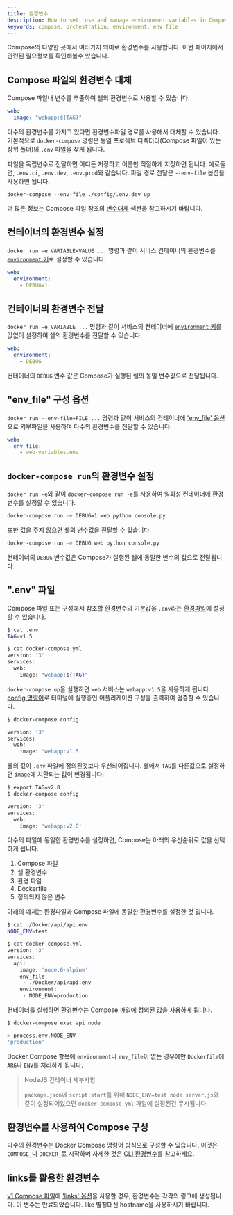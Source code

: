 ```yaml
---
title: 환경변수
description: How to set, use and manage environment variables in Compose
keywords: compose, orchestration, environment, env file
---
```


Compose의 다양한 곳에서 여러가지 의미로 환경변수를 사용합니다.
이번 페이지에서 관련된 필요정보를 확인해볼수 있습니다.

## Compose 파일의 환경변수 대체

Compose 파일내 변수를 추출하여 쉘의 환경변수로 사용할 수 있습니다.

```yaml
web:
  image: "webapp:${TAG}"
```

다수의 환경변수를 가지고 있다면 환경변수파일 경로를 사용해서 대체할 수 있습니다.
기본적으로 `docker-compose` 명령은 동일 프로젝트 디렉터리(Compose 파일이 있는 상위 폴더)의 `.env` 파일을 찾게 됩니다.

파일을 독립변수로 전달하면 어디든 저장하고 이름만 적절하게 지정하면 됩니다.
예로들면, `.env.ci`, `.env.dev`, `.env.prod`와 같습니다.
파일 경로 전달은 `--env-file` 옵션을 사용하면 됩니다.

```shell
docker-compose --env-file ./config/.env.dev up 
```

더 많은 정보는 Compose 파일 참조의 [변수대체](compose-file/compose-file-v3.md#변수대체) 섹션을 참고하시기 바랍니다.

## 컨테이너의 환경변수 설정

`docker run -e VARIABLE=VALUE ...` 명령과 같이 서비스 컨테이너의 환경변수를 [`environment` 키](compose-file/compose-file-v3.md#environment)로 설정할 수 있습니다.

```yaml
web:
  environment:
    - DEBUG=1
```

## 컨테이너의 환경변수 전달

`docker run -e VARIABLE ...` 명령과 같이 서비스의 컨테이너에 [`environment` 키](compose-file/compose-file-v3.md#environment)를 값없이 설정하여 쉘의 환경변수를 전달할 수 있습니다.

```yaml
web:
  environment:
    - DEBUG
```

컨테이너의 `DEBUG` 변수 값은 Compose가 실행된 쉘의 동일 변수값으로 전달됩니다.

## "env_file" 구성 옵션

`docker run --env-file=FILE ...` 명령과 같이 서비스의 컨테이너에 ['env_file' 옵션](compose-file/compose-file-v3.md#env_file)으로 외부파일을 사용하여 다수의 환경변수를 전달할 수 있습니다.

```yaml
web:
  env_file:
    - web-variables.env
```

## `docker-compose run`의 환경변수 설정

`docker run -e`와 같이 `docker-compose run -e`를 사용하여 일회성 컨테이너에 환경변수를 설정할 수 있습니다.

```bash
docker-compose run -e DEBUG=1 web python console.py
```

또한 값을 주지 않으면 쉘의 변수값을 전달할 수 있습니다.

```bash
docker-compose run -e DEBUG web python console.py
```

컨테이너의 `DEBUG` 변수값은 Compose가 실행된 쉘에 동일한 변수의 값으로 전달됩니다.


## ".env" 파일

Compose 파일 또는 구성에서 참조할 환경변수의 기본값을 `.env`라는 [환경파일](env-file.md)에 설정할 수 있습니다.

```bash
$ cat .env
TAG=v1.5

$ cat docker-compose.yml
version: '3'
services:
  web:
    image: "webapp:${TAG}"
```

`docker-compose up`을 실행하면 `web` 서비스는 `webapp:v1.5`을 사용하게 됩니다.
[config 명령어](reference/config.md)로 터미널에 실행중인 어플리케이션 구성을 출력하여 검증할 수 있습니다.

```bash
$ docker-compose config

version: '3'
services:
  web:
    image: 'webapp:v1.5'
```

쉘의 값이 `.env` 파일에 정의된것보다 우선되어집니다.
쉘에서 `TAG`를 다른값으로 설정하면 `image`에 치환되는 값이 변경됩니다.

```bash
$ export TAG=v2.0
$ docker-compose config

version: '3'
services:
  web:
    image: 'webapp:v2.0'
```

다수의 파일에 동일한 환경변수를 설정하면, Compose는 아래의 우선순위로 값을 선택하게 됩니다.

1. Compose 파일
2. 쉘 환경변수
3. 환경 파일
4. Dockerfile
5. 정의되지 않은 변수

아래의 예제는 환경파일과 Compose 파일에 동일한 환경변수를 설정한 것 입니다.

```bash
$ cat ./Docker/api/api.env
NODE_ENV=test

$ cat docker-compose.yml
version: '3'
services:
  api:
    image: 'node:6-alpine'
    env_file:
     - ./Docker/api/api.env
    environment:
     - NODE_ENV=production
```

컨테이너를 실행하면 환경변수는 Compose 파일에 정의된 값을 사용하게 됩니다.

```bash
$ docker-compose exec api node

> process.env.NODE_ENV
'production'
```

Docker Compose 항목에 `environment`나 `env_file`이 없는 경우에만 `Dockerfile`에 `ARG`나 `ENV`를 처리하게 됩니다.

> NodeJS 컨테이너 세부사항
>
> `package.json`에 `script:start`를 위해 `NODE_ENV=test node server.js`와 같이 설정되어있으면 `docker-compose.yml` 파일에 설정된건 무시됩니다.

## 환경변수를 사용하여 Compose 구성

다수의 환경변수는 Docker Compose 명령어 방식으로 구성할 수 있습니다.
이것은 `COMPOSE_`나 `DOCKER_`로 시작하며 자세한 것은 [CLI 환경변수](reference/envvars.md)를 참고하세요.

## links를 활용한 환경변수

[v1 Compose 파일](compose-file/compose-file-v1.md#link-environment-variables)에 ['links' 옵션](compose-file/compose-file-v3.md#links)을 사용할 경우, 환경변수는 각각의 링크에 생성됩니다.
이 변수는 만료되었습니다.
like 별칭대신 hostname을 사용하시기 바랍니다.